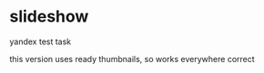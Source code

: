 slideshow
=========

yandex test task

this version uses ready thumbnails, so works everywhere correct

